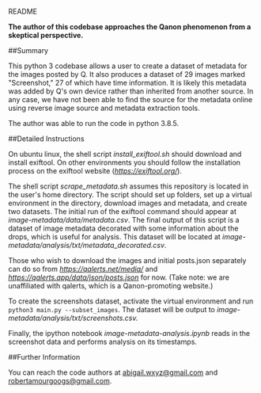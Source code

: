 README

**The author of this codebase approaches the Qanon phenomenon from a skeptical perspective.**

##Summary 

This python 3 codebase allows a user to create a dataset of metadata for the images posted by Q. It also produces a dataset of 29 images marked "Screenshot," 27 of which have time information. It is likely this metadata was added by Q's own device rather than inherited from another source. In any case, we have not been able to find the source for the metadata online using reverse image source and metadata extraction tools.

The author was able to run the code in python 3.8.5.

##Detailed Instructions

On ubuntu linux, the shell script *install_exiftool.sh* should download and install exiftool.  On other environments you should follow the installation process on the exiftool website (*https://exiftool.org/*).

The shell script *scrape_metadata.sh* assumes this repository is located in the user's home directory.  The script should set up folders, set up a virtual environment in the directory, download images and metadata, and create two datasets.  The initial run of the exiftool command should appear at *image-metadata/data/metadata.csv*. The final output of this script is a dataset of image metadata decorated with some information about the drops, which is useful for analysis.  This dataset will be located at *image-metadata/analysis/txt/metadata_decorated.csv*.

Those who wish to download the images and initial posts.json separately can do so from *https://qalerts.net/media/*and *https://qalerts.app/data/json/posts.json* for now.  (Take note: we are unaffiliated with qalerts, which is a Qanon-promoting website.)

To create the screenshots dataset, activate the virtual environment and run `python3 main.py --subset_images`. The dataset will be output to *image-metadata/analysis/txt/screenshots.csv.*

Finally, the ipython notebook *image-metadata-analysis.ipynb* reads in the screenshot data and performs analysis on its timestamps.

##Further Information

You can reach the code authors at abigail.wxyz@gmail.com and robertamourgoogs@gmail.com.
